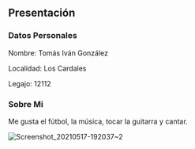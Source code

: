 ## Presentación
### Datos Personales
Nombre: Tomás Iván González

Localidad: Los Cardales

Legajo: 12112
### Sobre Mi
Me gusta el fútbol, la música, tocar la guitarra y cantar.

![Screenshot_20210517-192037~2](https://user-images.githubusercontent.com/128666032/227100418-32dd8c0a-f5a5-4cb5-8a74-56bb0f28d0fa.png)
